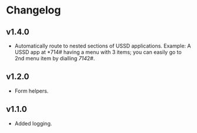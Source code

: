 # Changelog

## v1.4.0

* Automatically route to nested sections of USSD applications. Example: A USSD app at *714# having a menu with 3 items; you can easily go to 2nd menu item by dialling *714*2#.

## v1.2.0

* Form helpers.

## v1.1.0

* Added logging.